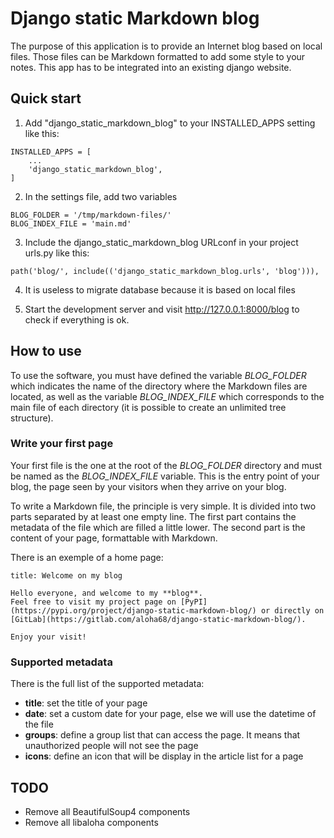 # Django static Markdown blog

The purpose of this application is to provide an Internet blog based on local files. Those files can be Markdown formatted to add some style to your notes. This app has to be integrated into an existing django website.

## Quick start

1. Add "django_static_markdown_blog" to your INSTALLED_APPS setting like this:
```
INSTALLED_APPS = [  
    ...  
    'django_static_markdown_blog',
]
```

2. In the settings file, add two variables
```
BLOG_FOLDER = '/tmp/markdown-files/'
BLOG_INDEX_FILE = 'main.md'
```

3. Include the django_static_markdown_blog URLconf in your project urls.py like this:
```
path('blog/', include(('django_static_markdown_blog.urls', 'blog'))),
```

4. It is useless to migrate database because it is based on local files

5. Start the development server and visit http://127.0.0.1:8000/blog to check if everything is ok.

## How to use

To use the software, you must have defined the variable *BLOG_FOLDER* which indicates the name of the directory where the Markdown files are located, as well as the variable *BLOG_INDEX_FILE* which corresponds to the main file of each directory (it is possible to create an unlimited tree structure).

### Write your first page

Your first file is the one at the root of the *BLOG_FOLDER* directory and must be named as the *BLOG_INDEX_FILE* variable. This is the entry point of your blog, the page seen by your visitors when they arrive on your blog.

To write a Markdown file, the principle is very simple. It is divided into two parts separated by at least one empty line. The first part contains the metadata of the file which are filled a little lower. The second part is the content of your page, formattable with Markdown.

There is an exemple of a home page:

    title: Welcome on my blog

    Hello everyone, and welcome to my **blog**. 
    Feel free to visit my project page on [PyPI](https://pypi.org/project/django-static-markdown-blog/) or directly on [GitLab](https://gitlab.com/aloha68/django-static-markdown-blog/).

    Enjoy your visit!

### Supported metadata

There is the full list of the supported metadata:

- **title**: set the title of your page
- **date**: set a custom date for your page, else we will use the datetime of the file
- **groups**: define a group list that can access the page. It means that unauthorized people will not see the page
- **icons**: define an icon that will be display in the article list for a page

## TODO

- Remove all BeautifulSoup4 components
- Remove all libaloha components

